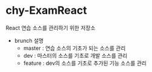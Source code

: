 # chy-ExamReact
React  연습 소스를 관리하기 위한 저장소
- brunch 설명
  - master : 연습 소스의 기초가 되는 소스를 관리
  - dev : 마스터의 소스를 기초로 개발 소스를 관리
  - feature : dev의 소스를 기초로 추가된 기능 소스를 관리
